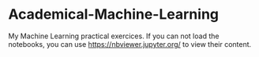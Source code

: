 # Academical-Machine-Learning
My Machine Learning practical exercices.
If you can not load the notebooks, you can use https://nbviewer.jupyter.org/ to view their content. 
